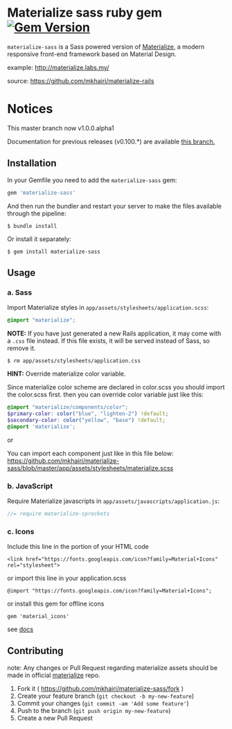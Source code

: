 # Materialize sass ruby gem [![Gem Version](https://badge.fury.io/rb/materialize-sass.svg)](http://badge.fury.io/rb/materialize-sass)

`materialize-sass` is a Sass powered version of [Materialize](http://materializecss.com), a modern responsive front-end framework based on Material Design.

example: http://materialize.labs.my/ 

source: https://github.com/mkhairi/materialize-rails

# Notices
This master branch now v1.0.0.alpha1

Documentation for previous releases (v0.100.*) are available [this branch.](https://github.com/mkhairi/materialize-sass/tree/v0.100)

## Installation

In your Gemfile you need to add the `materialize-sass` gem:

```ruby
gem 'materialize-sass'
```


And then run the bundler and restart your server to make the files available through the pipeline:

```console
$ bundle install
```

Or install it separately:

```console
$ gem install materialize-sass
```

## Usage

### a. Sass

Import Materialize styles in `app/assets/stylesheets/application.scss`:

```scss
@import "materialize";
```

**NOTE:** If you have just generated a new Rails application, it  may come with a `.css` file instead. If this file exists, it will be served instead of Sass, so remove it.

```console
$ rm app/assets/stylesheets/application.css
```

**HINT:** Override materialize color variable.

Since materialize color scheme are declared in color.scss you should import the color.scss first. then you can override color variable just like this:

```scss
@import "materialize/components/color";
$primary-color: color("blue", "lighten-2") !default;
$secondary-color: color("yellow", "base") !default;
@import 'materialize';
```

or

You can import each component just like in this file below:
https://github.com/mkhairi/materialize-sass/blob/master/app/assets/stylesheets/materialize.scss

### b. JavaScript

Require Materialize javascripts in `app/assets/javascripts/application.js`:

```js
//= require materialize-sprockets
```

### c. Icons

Include this line in the portion of your HTML code

``` <link href="https://fonts.googleapis.com/icon?family=Material+Icons" rel="stylesheet"> ```

or import this line in your application.scss

``` @import "https://fonts.googleapis.com/icon?family=Material+Icons"; ```

or install this gem for offline icons

``` gem 'material_icons' ```

see [docs](https://github.com/Angelmmiguel/material_icons)

## Contributing
note: Any changes or Pull Request regarding materialize assets should be made in official [materialize](https://github.com/Dogfalo/materialize) repo.

1. Fork it ( https://github.com/mkhairi/materialize-sass/fork )
2. Create your feature branch (`git checkout -b my-new-feature`)
3. Commit your changes (`git commit -am 'Add some feature'`)
4. Push to the branch (`git push origin my-new-feature`)
5. Create a new Pull Request

